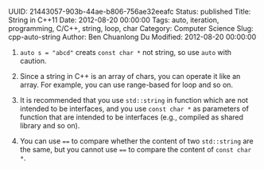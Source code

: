 UUID: 21443057-903b-44ae-b806-756ae32eeafc
Status: published
Title: String in C++11
Date: 2012-08-20 00:00:00
Tags: auto, iteration, programming, C/C++, string, loop, char
Category: Computer Science
Slug: cpp-auto-string
Author: Ben Chuanlong Du
Modified: 2012-08-20 00:00:00

1. `auto s = "abcd"` creats `const char *` not string, so use `auto` with caution. 

2. Since a string in C++ is an array of chars, 
you can operate it like an array. 
For example, you can use range-based for loop and so on.

3. It is recommended that you use `std::string` in function which are not intended to be 
interfaces, and you use `const char *` as parameters of function that are intended to be 
interfaces (e.g., compiled as shared library and so on).

4. You can use `==` to compare whether the content of two `std::string` are the same,
but you cannot use `==` to compare the content of `const char *`.
